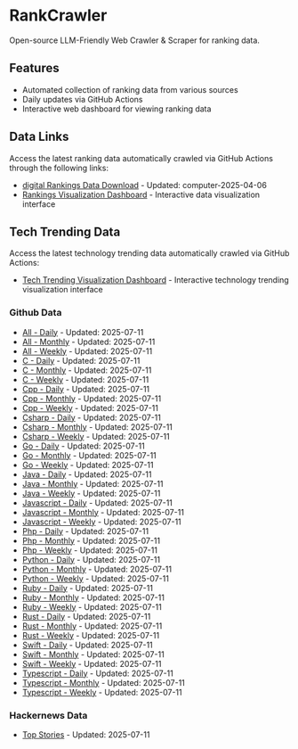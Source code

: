 # RankCrawler

Open-source LLM-Friendly Web Crawler & Scraper for ranking data.

## Features

* Automated collection of ranking data from various sources
* Daily updates via GitHub Actions
* Interactive web dashboard for viewing ranking data


## Data Links

Access the latest ranking data automatically crawled via GitHub Actions through the following links:

* [digital Rankings Data Download](https://github.com/chenjy16/RankCrawler/blob/main/data/1688/digital_computer_2025-04-06.json) - Updated: computer-2025-04-06
* [Rankings Visualization Dashboard](https://chenjy16.github.io/RankCrawler/1688_rankings.html) - Interactive data visualization interface




## Tech Trending Data

Access the latest technology trending data automatically crawled via GitHub Actions:

* [Tech Trending Visualization Dashboard](https://chenjy16.github.io/RankCrawler/tech_trending.html) - Interactive technology trending visualization interface

### Github Data

* [All - Daily](https://github.com/chenjy16/RankCrawler/blob/main/data/github/github_all_daily_2025-07-11.json) - Updated: 2025-07-11
* [All - Monthly](https://github.com/chenjy16/RankCrawler/blob/main/data/github/github_all_monthly_2025-07-11.json) - Updated: 2025-07-11
* [All - Weekly](https://github.com/chenjy16/RankCrawler/blob/main/data/github/github_all_weekly_2025-07-11.json) - Updated: 2025-07-11
* [C - Daily](https://github.com/chenjy16/RankCrawler/blob/main/data/github/github_c_daily_2025-07-11.json) - Updated: 2025-07-11
* [C - Monthly](https://github.com/chenjy16/RankCrawler/blob/main/data/github/github_c_monthly_2025-07-11.json) - Updated: 2025-07-11
* [C - Weekly](https://github.com/chenjy16/RankCrawler/blob/main/data/github/github_c_weekly_2025-07-11.json) - Updated: 2025-07-11
* [Cpp - Daily](https://github.com/chenjy16/RankCrawler/blob/main/data/github/github_cpp_daily_2025-07-11.json) - Updated: 2025-07-11
* [Cpp - Monthly](https://github.com/chenjy16/RankCrawler/blob/main/data/github/github_cpp_monthly_2025-07-11.json) - Updated: 2025-07-11
* [Cpp - Weekly](https://github.com/chenjy16/RankCrawler/blob/main/data/github/github_cpp_weekly_2025-07-11.json) - Updated: 2025-07-11
* [Csharp - Daily](https://github.com/chenjy16/RankCrawler/blob/main/data/github/github_csharp_daily_2025-07-11.json) - Updated: 2025-07-11
* [Csharp - Monthly](https://github.com/chenjy16/RankCrawler/blob/main/data/github/github_csharp_monthly_2025-07-11.json) - Updated: 2025-07-11
* [Csharp - Weekly](https://github.com/chenjy16/RankCrawler/blob/main/data/github/github_csharp_weekly_2025-07-11.json) - Updated: 2025-07-11
* [Go - Daily](https://github.com/chenjy16/RankCrawler/blob/main/data/github/github_go_daily_2025-07-11.json) - Updated: 2025-07-11
* [Go - Monthly](https://github.com/chenjy16/RankCrawler/blob/main/data/github/github_go_monthly_2025-07-11.json) - Updated: 2025-07-11
* [Go - Weekly](https://github.com/chenjy16/RankCrawler/blob/main/data/github/github_go_weekly_2025-07-11.json) - Updated: 2025-07-11
* [Java - Daily](https://github.com/chenjy16/RankCrawler/blob/main/data/github/github_java_daily_2025-07-11.json) - Updated: 2025-07-11
* [Java - Monthly](https://github.com/chenjy16/RankCrawler/blob/main/data/github/github_java_monthly_2025-07-11.json) - Updated: 2025-07-11
* [Java - Weekly](https://github.com/chenjy16/RankCrawler/blob/main/data/github/github_java_weekly_2025-07-11.json) - Updated: 2025-07-11
* [Javascript - Daily](https://github.com/chenjy16/RankCrawler/blob/main/data/github/github_javascript_daily_2025-07-11.json) - Updated: 2025-07-11
* [Javascript - Monthly](https://github.com/chenjy16/RankCrawler/blob/main/data/github/github_javascript_monthly_2025-07-11.json) - Updated: 2025-07-11
* [Javascript - Weekly](https://github.com/chenjy16/RankCrawler/blob/main/data/github/github_javascript_weekly_2025-07-11.json) - Updated: 2025-07-11
* [Php - Daily](https://github.com/chenjy16/RankCrawler/blob/main/data/github/github_php_daily_2025-07-11.json) - Updated: 2025-07-11
* [Php - Monthly](https://github.com/chenjy16/RankCrawler/blob/main/data/github/github_php_monthly_2025-07-11.json) - Updated: 2025-07-11
* [Php - Weekly](https://github.com/chenjy16/RankCrawler/blob/main/data/github/github_php_weekly_2025-07-11.json) - Updated: 2025-07-11
* [Python - Daily](https://github.com/chenjy16/RankCrawler/blob/main/data/github/github_python_daily_2025-07-11.json) - Updated: 2025-07-11
* [Python - Monthly](https://github.com/chenjy16/RankCrawler/blob/main/data/github/github_python_monthly_2025-07-11.json) - Updated: 2025-07-11
* [Python - Weekly](https://github.com/chenjy16/RankCrawler/blob/main/data/github/github_python_weekly_2025-07-11.json) - Updated: 2025-07-11
* [Ruby - Daily](https://github.com/chenjy16/RankCrawler/blob/main/data/github/github_ruby_daily_2025-07-11.json) - Updated: 2025-07-11
* [Ruby - Monthly](https://github.com/chenjy16/RankCrawler/blob/main/data/github/github_ruby_monthly_2025-07-11.json) - Updated: 2025-07-11
* [Ruby - Weekly](https://github.com/chenjy16/RankCrawler/blob/main/data/github/github_ruby_weekly_2025-07-11.json) - Updated: 2025-07-11
* [Rust - Daily](https://github.com/chenjy16/RankCrawler/blob/main/data/github/github_rust_daily_2025-07-11.json) - Updated: 2025-07-11
* [Rust - Monthly](https://github.com/chenjy16/RankCrawler/blob/main/data/github/github_rust_monthly_2025-07-11.json) - Updated: 2025-07-11
* [Rust - Weekly](https://github.com/chenjy16/RankCrawler/blob/main/data/github/github_rust_weekly_2025-07-11.json) - Updated: 2025-07-11
* [Swift - Daily](https://github.com/chenjy16/RankCrawler/blob/main/data/github/github_swift_daily_2025-07-11.json) - Updated: 2025-07-11
* [Swift - Monthly](https://github.com/chenjy16/RankCrawler/blob/main/data/github/github_swift_monthly_2025-07-11.json) - Updated: 2025-07-11
* [Swift - Weekly](https://github.com/chenjy16/RankCrawler/blob/main/data/github/github_swift_weekly_2025-07-11.json) - Updated: 2025-07-11
* [Typescript - Daily](https://github.com/chenjy16/RankCrawler/blob/main/data/github/github_typescript_daily_2025-07-11.json) - Updated: 2025-07-11
* [Typescript - Monthly](https://github.com/chenjy16/RankCrawler/blob/main/data/github/github_typescript_monthly_2025-07-11.json) - Updated: 2025-07-11
* [Typescript - Weekly](https://github.com/chenjy16/RankCrawler/blob/main/data/github/github_typescript_weekly_2025-07-11.json) - Updated: 2025-07-11

### Hackernews Data

* [Top Stories](https://github.com/chenjy16/RankCrawler/blob/main/data/hackernews/hackernews_top_2025-07-11.json) - Updated: 2025-07-11


